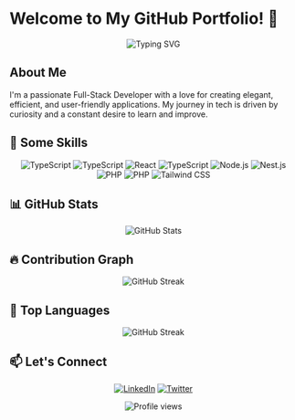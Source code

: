 # Welcome to My GitHub Portfolio! 👋

<div align="center">
  <img src="https://readme-typing-svg.herokuapp.com?font=Fira+Code&pause=1000&color=2E9EF7&center=true&vCenter=true&width=435&lines=Full-Stack+Developer;Open+Source+Enthusiast;Always+Learning" alt="Typing SVG" />
</div>

## About Me

I'm a passionate Full-Stack Developer with a love for creating elegant, efficient, and user-friendly applications. My journey in tech is driven by curiosity and a constant desire to learn and improve.

## 🚀 Some Skills

<p align="center">
   <img src="https://img.shields.io/badge/TypeScript-007ACC?style=for-the-badge&logo=typescript&logoColor=white" alt="TypeScript" />
   <img src="https://img.shields.io/badge/Javascript-F7DF1E?style=for-the-badge&logo=javascript&logoColor=white" alt="TypeScript" />
  <img src="https://img.shields.io/badge/React-20232A?style=for-the-badge&logo=react&logoColor=61DAFB" alt="React" />
  <img src="https://img.shields.io/badge/Nextjs-000000?style=for-the-badge&logo=nextdotjs&logoColor=white" alt="TypeScript" />
  <img src="https://img.shields.io/badge/Node.js-43853D?style=for-the-badge&logo=node.js&logoColor=white" alt="Node.js" />
  <img src="https://img.shields.io/badge/Nestjs-E0234E?style=for-the-badge&logo=nestjs&logoColor=white" alt="Nest.js" />
  <img src="https://img.shields.io/badge/php-777BB4?style=for-the-badge&logo=php&logoColor=white" alt="PHP" />
   <img src="https://img.shields.io/badge/laravel-FF2D20?style=for-the-badge&logo=laravel&logoColor=white" alt="PHP" />
  <img src="https://img.shields.io/badge/Tailwind_CSS-38B2AC?style=for-the-badge&logo=tailwind-css&logoColor=white" alt="Tailwind CSS" />
</p>

## 📊 GitHub Stats

<div align="center">
  <img src="https://github-readme-stats.vercel.app/api?username=salvamatavele&show_icons=true&theme=radical" alt="GitHub Stats" />
</div>

## 🔥 Contribution Graph

<div align="center">
  <img src="https://github-readme-streak-stats.herokuapp.com/?user=salvamatavele&theme=dark" alt="GitHub Streak" />
</div>

## 🌟 Top Languages

<div align="center">
   <img src="https://github-readme-stats.vercel.app/api/top-langs/?username=salvamatavele&layout=donut-vertical" alt="GitHub Streak" />
</div>

## 📫 Let's Connect

<p align="center">
  <a href="https://linkedin.com/in/salvado-matavele"><img src="https://img.shields.io/badge/LinkedIn-0077B5?style=for-the-badge&logo=linkedin&logoColor=white" alt="LinkedIn" /></a>
  <a href="https://salvado.vercel.app"><img src="https://img.shields.io/badge/Portfolio-7D4698?style=for-the-badge&logo=firefoxbrowser&logoColor=white" alt="Twitter" /></a>
</p>

<div align="center">
  <img src="https://komarev.com/ghpvc/?username=salvamatavele&style=flat-square&color=blue" alt="Profile views" />
</div>

